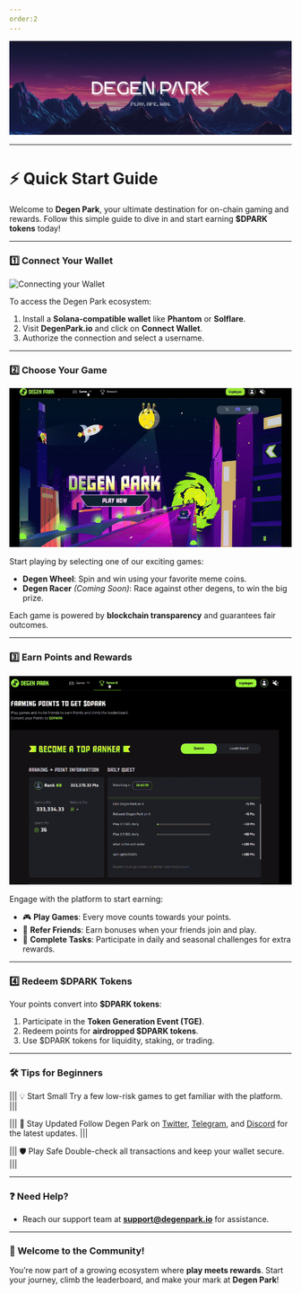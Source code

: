 ```yaml
---
order:2 
---
```

![](/dptwitter.png)

---

# ⚡ Quick Start Guide

Welcome to **Degen Park**, your ultimate destination for on-chain gaming and rewards. Follow this simple guide to dive in and start earning **$DPARK tokens** today!

---

### 1️⃣ Connect Your Wallet

![Connecting your Wallet](/Connect.gif)

To access the Degen Park ecosystem:
1. Install a **Solana-compatible wallet** like **Phantom** or **Solflare**.
2. Visit **DegenPark.io** and click on **Connect Wallet**.
3. Authorize the connection and select a username.

---

### 2️⃣ Choose Your Game
![Start Playing](/betflow.gif)

Start playing by selecting one of our exciting games:
- **Degen Wheel**: Spin and win using your favorite meme coins.
- **Degen Racer** *(Coming Soon)*: Race against other degens, to win the big prize.

Each game is powered by **blockchain transparency** and guarantees fair outcomes.

---

### 3️⃣ Earn Points and Rewards
![Earn Points](/quest.gif)

Engage with the platform to start earning:
- 🎮 **Play Games**: Every move counts towards your points.
- 🤝 **Refer Friends**: Earn bonuses when your friends join and play.
- 🎯 **Complete Tasks**: Participate in daily and seasonal challenges for extra rewards.

---

### 4️⃣ Redeem $DPARK Tokens

Your points convert into **$DPARK tokens**:
1. Participate in the **Token Generation Event (TGE)**.
2. Redeem points for **airdropped $DPARK tokens**.
3. Use $DPARK tokens for liquidity, staking, or trading.

---

### 🛠️ Tips for Beginners

||| 💡 Start Small
Try a few low-risk games to get familiar with the platform.
|||

||| 📢 Stay Updated
Follow Degen Park on [Twitter](https://twitter.com), [Telegram](https://t.me/degenpark), and [Discord](https://discord.gg) for the latest updates.
|||

||| 🛡️ Play Safe
Double-check all transactions and keep your wallet secure.
|||

---

### ❓ Need Help?


- Reach our support team at **support@degenpark.io** for assistance.

---

### 🎉 Welcome to the Community!

You’re now part of a growing ecosystem where **play meets rewards**. Start your journey, climb the leaderboard, and make your mark at **Degen Park**!
